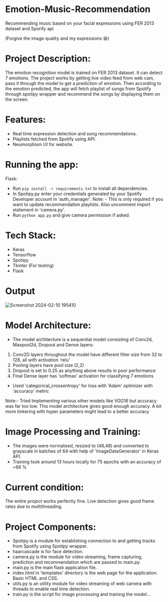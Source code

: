# Emotion-Music-Recommendation
Recommending music based on your facial expressions using FER 2013 dataset and Sporify api


(Forgive the image quality and my expressions 😆)

# Project Description:
The emotion recognition model is trained on FER 2013 dataset. It can detect 7 emotions. The project works by getting live video feed from web cam, pass it through the model to get a prediction of emotion. Then according to the emotion predicted, the app will fetch playlist of songs from Spotify through spotipy wrapper and recommend the songs by displaying them on the screen.

# Features:
- Real time expression detection and song recommendations.
- Playlists fetched from Spotify using API.
- Neumorphism UI for website.

# Running the app:
Flask: 
- Run <code>pip install -r requirements.txt</code> to install all dependencies.
- In Spotipy.py enter your credentials generated by your Spotify Developer account in 'auth_manager'. Note: - This is only required if you want to update recommendation playlists. Also uncomment import statement in 'camera.py'.
- Run <code>python app.py</code> and give camera permission if asked.

# Tech Stack:
- Keras
- Tensorflow
- Spotipy
- Tkinter (For testing)
- Flask
# Output

![Screenshot 2024-02-10 195410](https://github.com/Gaurav7506/Music-Recommendation-Using-Emotions/assets/130684251/c8583460-1833-482f-a303-fb955cbf7b9f)

# Model Architecture:
- The model architecture is a sequential model consisting of Conv2d, Maxpool2d, Dropout and Dense layers:
1. Conv2D layers throughout the model have different filter size from 32 to 128, all with activation 'relu'
2. Pooling layers have pool size (2,2)
3. Dropout is set to 0.25 as anything above results in poor performance
4. Final Dense layer has 'softmax' activation for classifying 7 emotions
- Used 'categorical_crossentropy' for loss with 'Adam' optimizer with 'accuracy' metric

Note:- Tried Implementing various other models like VGG16 but accuracy was far too low. This model architecture gives good enough accuracy. A bit more tinkering with hyper parameters might lead to a better accuracy

# Image Processing and Training:
- The images were normalised, resized to (48,48) and converted to grayscale in batches of 64 with help of 'ImageDataGenerator' in Keras API.
- Training took around 13 hours locally for 75 epochs with an accuracy of ~66 %

# Current condition:
The entire project works perfectly fine. Live detection gives good frame rates due to multithreading.

# Project Components:
- Spotipy is a module for establishing connection to and getting tracks from Spotify using Spotipy wrapper.
- haarcascade is for face detection.
- camera.py is the module for video streaming, frame capturing, prediction and recommendation which are passed to main.py.
- main.py is the main flask application file.
- index.html in 'templates' directory is the web page for the application. Basic HTML and CSS.
- utils.py is an utility module for video streaming of web camera with threads to enable real time detection.
- train.py is the script for image processing and training the model...
